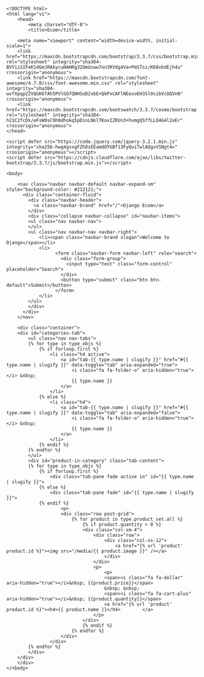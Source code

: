 ```
<!DOCTYPE html>
<html lang="vi">
    <head>
        <meta charset="UTF-8">
        <title>Ecom</title>
```
        <meta name="viewport" content="width=device-width, initial-scale=1">
        <link href="https://maxcdn.bootstrapcdn.com/bootstrap/3.3.7/css/bootstrap.min.css" rel="stylesheet" integrity="sha384-BVYiiSIFeK1dGmJRAkycuHAHRg32OmUcww7on3RYdg4Va+PmSTsz/K68vbdEjh4u" crossorigin="anonymous">
        <link href="https://maxcdn.bootstrapcdn.com/font-awesome/4.7.0/css/font-awesome.min.css" rel="stylesheet" integrity="sha384-wvfXpqpZZVQGK6TAh5PVlGOfQNHSoD2xbE+QkPxCAFlNEevoEH3Sl0sibVcOQVnN" crossorigin="anonymous">
        <link href="https://maxcdn.bootstrapcdn.com/bootswatch/3.3.7/cosmo/bootstrap.min.css" rel="stylesheet" integrity="sha384-h21C2fcDk/eFsW9sC9h0dhokq5pDinLNklTKoxIZRUn3+hvmgQSffLLQ4G4l2eEr" crossorigin="anonymous">
    </head>
    
    <script defer src="https://code.jquery.com/jquery-3.2.1.min.js" integrity="sha256-hwg4gsxgFZhOsEEamdOYGBf13FyQuiTwlAQgxVSNgt4=" crossorigin="anonymous"></script>
    <script defer src="https://cdnjs.cloudflare.com/ajax/libs/twitter-bootstrap/3.3.7/js/bootstrap.min.js"></script>

    <body>
        
        <nav class="navbar navbar-default navbar-expand-sm" style="background-color: #212121;">
          <div class="container-fluid">
            <div class="navbar-header">
              <a class="navbar-brand" href="/">Django Ecom</a>
            </div>
            <div class="collapse navbar-collapse" id="navbar-items">
            <ul class="nav navbar-nav">   
            </ul>    
            <ul class="nav navbar-nav navbar-right">
                <li><span class="navbar-brand slogan">Welcome to Django</span></li>
                <li>
                      <form class="navbar-form navbar-left" role="search">
                        <div class="form-group">
                          <input type="text" class="form-control" placeholder="Search">
                        </div>
                        <button type="submit" class="btn btn-default">Submit</button>
                      </form>
                </li>
            </ul>
            </div>
          </div>
        </nav>
        
        <div class="container">
        <div id="categories-tab">
            <ul class="nav nav-tabs">
            {% for type in type_objs %}
                {% if forloop.first %}
                    <li class="h4 active">
                        <a id="tab-{{ type.name | slugify }}" href="#{{ type.name | slugify }}" data-toggle="tab" aria-expanded="true">
                            <i class="fa fa-folder-o" aria-hidden="true"></i> &nbsp;
                            {{ type.name }}
                        </a>
                    </li>
                {% else %}
                    <li class="h4">
                        <a id="tab-{{ type.name | slugify }}" href="#{{ type.name | slugify }}" data-toggle="tab" aria-expanded="false">
                            <i class="fa fa-folder-o" aria-hidden="true"></i> &nbsp;
                            {{ type.name }}
                        </a>
                    </li>
                {% endif %}        
            {% endfor %}                
            </ul>
            <div id="product-in-category" class="tab-content">
            {% for type in type_objs %}
                {% if forloop.first %}
                    <div class="tab-pane fade active in" id="{{ type.name | slugify }}">
                {% else %}
                    <div class="tab-pane fade" id="{{ type.name | slugify }}">
                {% endif %}
                        <p>
                        <div class="row post-grid">
                            {% for product in type.product_set.all %}
                                {% if product.quantity > 0 %}
                                <div class="col-sm-4">
                                    <div class="row">
                                        <div class="col-xs-12">
                                            <a href="{% url 'product' product.id %}"><img src="/media/{{ product.image }}" /></a>
                                        </div>
                                    </div>
                                    <p>
                                        <p>
                                        <span><i class="fa fa-dollar" aria-hidden="true"></i>&nbsp; {{product.price}}</span>
                                        &nbsp; &nbsp; 
                                        <span><i class="fa fa-cart-plus" aria-hidden="true"></i>&nbsp; {{product.quantity}}</span>
                                        <a href="{% url 'product' product.id %}"><h4>{{ product.name }}</h4>        </a>    
                                    </p>
                                </div>
                                {% endif %}
                            {% endfor %}
                        </div>
                    </div>        
            {% endfor %}
            </div>
        </div>
        </div>
    </<body>
</html>
